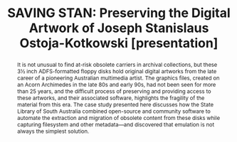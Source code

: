 ---
abstract: It is not unusual to find at-risk obsolete carriers in archival collections,
  but these 3½ inch ADFS-formatted floppy disks hold original digital artworks from
  the late career of a pioneering Australian multimedia artist. The graphics files,
  created on an Acorn Archimedes in the late 80s and early 90s, had not been seen
  for more than 25 years, and the difficult process of preserving and providing access
  to these artworks, and their associated software, highlights the fragility of the
  material from this era. The case study presented here discusses how the State Library
  of South Australia combined open-source and community software to automate the extraction
  and migration of obsolete content from these disks while capturing filesystem and
  other metadata—and discovered that emulation is not always the simplest solution.
creators:
- Ellis, Taryn
date: null
document_url: https://www.ideals.illinois.edu/items/128881/bitstreams/430350/data.pdf
grand_parent: iPRES
institutions: []
keywords:
- automation
- migration
- risc os
- born digital
- digital artwork
landing_page_url: https://hdl.handle.net/2142/121687
language: eng
layout: publication
license: CC-BY 4.0 International
notes_url: null
parent: iPRES 2023
presentation_url: null
size: null
source_name: iPRES
title: 'SAVING STAN: Preserving the Digital Artwork of Joseph Stanislaus Ostoja-Kotkowski
  [presentation]'
type: presentation
year: 2023
---